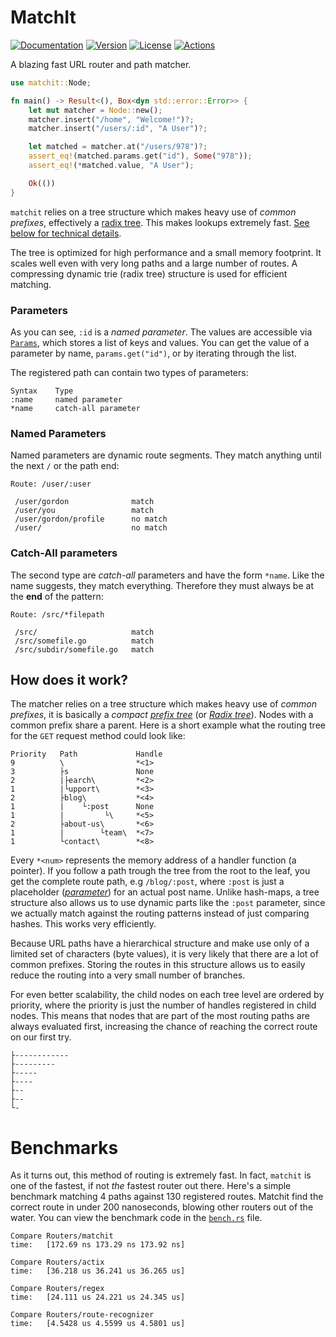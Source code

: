 # MatchIt

[![Documentation](https://img.shields.io/badge/docs-0.4.3-4d76ae?style=for-the-badge)](https://docs.rs/matchit)
[![Version](https://img.shields.io/crates/v/matchit?style=for-the-badge)](https://crates.io/crates/matchit)
[![License](https://img.shields.io/crates/l/matchit?style=for-the-badge)](https://crates.io/crates/matchit)
[![Actions](https://img.shields.io/github/workflow/status/ibraheemdev/matchit/Rust/master?style=for-the-badge)](https://github.com/ibraheemdev/matchit/actions)

A blazing fast URL router and path matcher.

```rust
use matchit::Node;

fn main() -> Result<(), Box<dyn std::error::Error>> {
    let mut matcher = Node::new();
    matcher.insert("/home", "Welcome!")?;
    matcher.insert("/users/:id", "A User")?;

    let matched = matcher.at("/users/978")?;
    assert_eq!(matched.params.get("id"), Some("978"));
    assert_eq!(*matched.value, "A User");

    Ok(())
}
```

`matchit` relies on a tree structure which makes heavy use of *common prefixes*, effectively a [radix tree](https://en.wikipedia.org/wiki/Radix_tree). This makes lookups extremely fast. [See below for technical details](#how-does-it-work).

The tree is optimized for high performance and a small memory footprint. It scales well even with very long paths and a large number of routes. A compressing dynamic trie (radix tree) structure is used for efficient matching.

### Parameters

As you can see, `:id` is a *named parameter*. The values are accessible via [`Params`](https://docs.rs/matchit/0.2.0/matchit/tree/struct.Params.html), which stores a list of keys and values. You can get the value of a parameter by name, `params.get("id")`, or by iterating through the list.

The registered path can contain two types of parameters:

```text
Syntax    Type
:name     named parameter
*name     catch-all parameter
```

### Named Parameters

Named parameters are dynamic route segments. They match anything until the next `/` or the path end:

```text
Route: /user/:user

 /user/gordon              match
 /user/you                 match
 /user/gordon/profile      no match
 /user/                    no match
```

### Catch-All parameters

The second type are *catch-all* parameters and have the form `*name`. Like the name suggests, they match everything. Therefore they must always be at the **end** of the pattern:

```text
Route: /src/*filepath

 /src/                     match
 /src/somefile.go          match
 /src/subdir/somefile.go   match
```

## How does it work?

The matcher relies on a tree structure which makes heavy use of *common prefixes*, it is basically a *compact* [*prefix tree*](https://en.wikipedia.org/wiki/Trie) (or [*Radix tree*](https://en.wikipedia.org/wiki/Radix_tree)). Nodes with a common prefix share a parent. Here is a short example what the routing tree for the `GET` request method could look like:

```text
Priority   Path             Handle
9          \                *<1>
3          ├s               None
2          |├earch\         *<2>
1          |└upport\        *<3>
2          ├blog\           *<4>
1          |    └:post      None
1          |         └\     *<5>
2          ├about-us\       *<6>
1          |        └team\  *<7>
1          └contact\        *<8>
```

Every `*<num>` represents the memory address of a handler function (a pointer). If you follow a path trough the tree from the root to the leaf, you get the complete route path, e.g `/blog/:post`, where `:post` is just a placeholder ([*parameter*](#named-parameters)) for an actual post name. Unlike hash-maps, a tree structure also allows us to use dynamic parts like the `:post` parameter, since we actually match against the routing patterns instead of just comparing hashes. This works very efficiently.

Because URL paths have a hierarchical structure and make use only of a limited set of characters (byte values), it is very likely that there are a lot of common prefixes. Storing the routes in this structure allows us to easily reduce the routing into a very small number of branches.

For even better scalability, the child nodes on each tree level are ordered by priority, where the priority is just the number of handles registered in child nodes. This means that nodes that are part of the most routing paths are always evaluated first, increasing the chance of reaching the correct route on our first try.

```test
├------------
├---------
├-----
├----
├--
├--
└-
```

# Benchmarks

As it turns out, this method of routing is extremely fast. In fact, `matchit` is one of the fastest, if not *the* fastest router out there. Here's a simple benchmark matching 4 paths against 130 registered routes. Matchit find the correct route in under 200 nanoseconds, blowing other routers out of the water. You can view the benchmark code in the [`bench.rs`](https://github.com/ibraheemdev/matchit/blob/master/benches/bench.rs) file. 

```text
Compare Routers/matchit 
time:   [172.69 ns 173.29 ns 173.92 ns]

Compare Routers/actix   
time:   [36.218 us 36.241 us 36.265 us]

Compare Routers/regex   
time:   [24.111 us 24.221 us 24.345 us]

Compare Routers/route-recognizer
time:   [4.5428 us 4.5599 us 4.5801 us]
```
